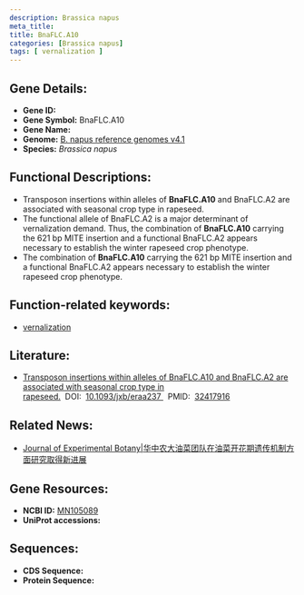 ```yaml
---
description: Brassica napus
meta_title:
title: BnaFLC.A10
categories: [Brassica napus]
tags: [ vernalization ]
---
```


## Gene Details:
- **Gene ID:**	[]()
- **Gene Symbol:** BnaFLC.A10
- **Gene Name:** 
- **Genome:** [B. napus reference genomes v4.1]()
- **Species:** *Brassica napus*

## Functional Descriptions:
   - Transposon insertions within alleles of **BnaFLC.A10** and BnaFLC.A2 are associated with seasonal crop type in rapeseed.
   - The functional allele of BnaFLC.A2 is a major determinant of vernalization demand. Thus, the combination of **BnaFLC.A10** carrying the 621 bp MITE insertion and a functional BnaFLC.A2 appears necessary to establish the winter rapeseed crop phenotype.
   - The combination of **BnaFLC.A10** carrying the 621 bp MITE insertion and a functional BnaFLC.A2 appears necessary to establish the winter rapeseed crop phenotype.

## Function-related keywords:
   - [vernalization](/tags/vernalization/)

## Literature:
   - [Transposon insertions within alleles of BnaFLC.A10 and BnaFLC.A2 are associated with seasonal crop type in rapeseed.]( https://academic.oup.com/jxb/article/71/16/4729/5838260)&nbsp;&nbsp;DOI:&nbsp;&nbsp;[10.1093/jxb/eraa237 ](https://academic.oup.com/jxb/article/71/16/4729/5838260)&nbsp;&nbsp;PMID:&nbsp;&nbsp;[32417916](https://pubmed.ncbi.nlm.nih.gov/32417916/)

## Related News:
   - [Journal of Experimental Botany|华中农大油菜团队在油菜开花期遗传机制方面研究取得新进展](https://mp.weixin.qq.com/s?__biz=Mzg3MDEwNDEyMg==&mid=2247489757&idx=2&sn=0716900635e71eaa7866e467de7e9ce8&chksm=ce93b588f9e43c9e7e0d12f37178879b96d5e1abd4be225b84c79038d8337f2b1af1c7c06547&scene=27#wechat_redirect)

## Gene Resources:
- **NCBI ID:**  [MN105089](https://www.ncbi.nlm.nih.gov/gene/?term=MN105089)
- **UniProt accessions:** [](https://www.uniprot.org/uniprotkb//entry)



## Sequences:
- **CDS Sequence:**
- **Protein Sequence:**
